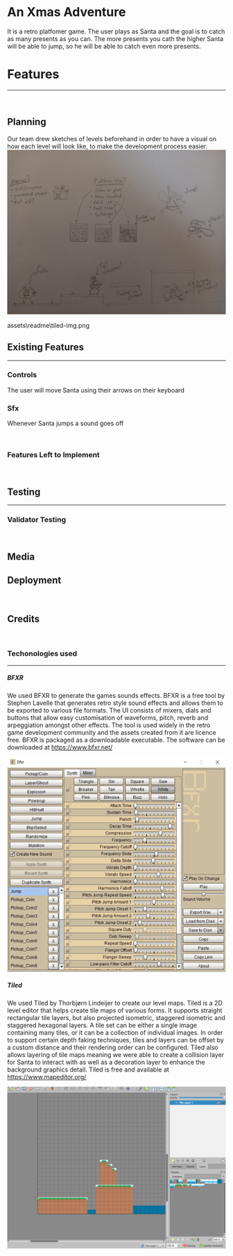 # An Xmas Adventure

It is a retro platfomer game. The user plays as Santa and the goal is to catch as many presents as you can. The more presents you cath the higher Santa will be able to jump, so he will be able to catch even more presents.

# Features
<hr>

<br>

## Planning
Our team drew sketches of levels beforehand in order to have a visual on how each level will look like, to make the development process easier.
![sketch plan](assets\readme\xmas-adventure-sketches.jpg)

assets\readme\tiled-img.png
<br>

## Existing Features
<hr>

### Controls
The user will move Santa using their arrows on their keyboard 
### Sfx
Whenever Santa jumps a sound goes off

<br>

### Features Left to Implement

<br>

## Testing
<hr>

### Validator Testing

<br>

## Media

## Deployment

<br>

## Credits

<br>

### Techonologies used
<hr>

##### BFXR
We used BFXR to generate the games sounds effects. BFXR is a free tool by Stephen Lavelle that generates retro style sound effects and allows them to be exported to various file formats. The UI consists of mixers, dials and buttons that allow easy customisation of waveforms, pitch, reverb and arpeggiation amongst other effects. The tool is used widely in the retro game development community and the assets created from it are licence free. BFXR is packaged as a downloadable executable.
The software can be downloaded at https://www.bfxr.net/

![bfx](assets\readme\bfx.png)

##### Tiled
We used Tiled by Thorbjørn Lindeijer to create our level maps. Tiled is a 2D level editor that helps create tile maps of various forms. It supports straight rectangular tile layers, but also projected isometric, staggered isometric and staggered hexagonal layers. A tile set can be either a single image containing many tiles, or it can be a collection of individual images. In order to support certain depth faking techniques, tiles and layers can be offset by a custom distance and their rendering order can be configured. Tiled also allows layering of tile maps meaning we were able to create a collision layer for Santa to interact with as well as a decoration layer to enhance the background graphics detail.
Tiled is free and available at https://www.mapeditor.org/

![tiled](assets\readme\tiled-img.png)

